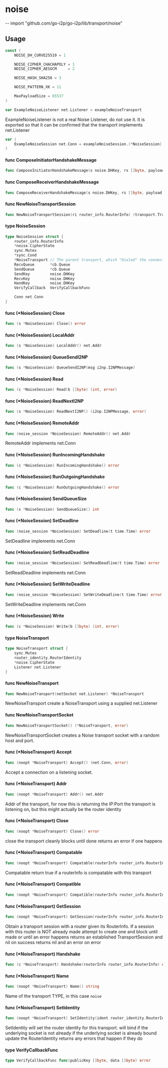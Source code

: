 # noise
--
    import "github.com/go-i2p/go-i2p/lib/transport/noise"


## Usage

```go
const (
	NOISE_DH_CURVE25519 = 1

	NOISE_CIPHER_CHACHAPOLY = 1
	NOISE_CIPHER_AESGCM     = 2

	NOISE_HASH_SHA256 = 3

	NOISE_PATTERN_XK = 11

	MaxPayloadSize = 65537
)
```

```go
var ExampleNoiseListener net.Listener = exampleNoiseTransport
```
ExampleNoiseListener is not a real Noise Listener, do not use it. It is exported
so that it can be confirmed that the transport implements net.Listener

```go
var (
	ExampleNoiseSession net.Conn = exampleNoiseSession.(*NoiseSession)
)
```

#### func  ComposeInitiatorHandshakeMessage

```go
func ComposeInitiatorHandshakeMessage(s noise.DHKey, rs []byte, payload []byte, ePrivate []byte) (negData, msg []byte, state *noise.HandshakeState, err error)
```

#### func  ComposeReceiverHandshakeMessage

```go
func ComposeReceiverHandshakeMessage(s noise.DHKey, rs []byte, payload []byte, ePrivate []byte) (negData, msg []byte, state *noise.HandshakeState, err error)
```

#### func  NewNoiseTransportSession

```go
func NewNoiseTransportSession(ri router_info.RouterInfo) (transport.TransportSession, error)
```

#### type NoiseSession

```go
type NoiseSession struct {
	router_info.RouterInfo
	*noise.CipherState
	sync.Mutex
	*sync.Cond
	*NoiseTransport // The parent transport, which "Dialed" the connection to the peer whith whom we established the session
	RecvQueue       *cb.Queue
	SendQueue       *cb.Queue
	SendKey         noise.DHKey
	RecvKey         noise.DHKey
	HandKey         noise.DHKey
	VerifyCallback  VerifyCallbackFunc

	Conn net.Conn
}
```


#### func (*NoiseSession) Close

```go
func (s *NoiseSession) Close() error
```

#### func (*NoiseSession) LocalAddr

```go
func (s *NoiseSession) LocalAddr() net.Addr
```

#### func (*NoiseSession) QueueSendI2NP

```go
func (s *NoiseSession) QueueSendI2NP(msg i2np.I2NPMessage)
```

#### func (*NoiseSession) Read

```go
func (c *NoiseSession) Read(b []byte) (int, error)
```

#### func (*NoiseSession) ReadNextI2NP

```go
func (s *NoiseSession) ReadNextI2NP() (i2np.I2NPMessage, error)
```

#### func (*NoiseSession) RemoteAddr

```go
func (noise_session *NoiseSession) RemoteAddr() net.Addr
```
RemoteAddr implements net.Conn

#### func (*NoiseSession) RunIncomingHandshake

```go
func (c *NoiseSession) RunIncomingHandshake() error
```

#### func (*NoiseSession) RunOutgoingHandshake

```go
func (c *NoiseSession) RunOutgoingHandshake() error
```

#### func (*NoiseSession) SendQueueSize

```go
func (s *NoiseSession) SendQueueSize() int
```

#### func (*NoiseSession) SetDeadline

```go
func (noise_session *NoiseSession) SetDeadline(t time.Time) error
```
SetDeadline implements net.Conn

#### func (*NoiseSession) SetReadDeadline

```go
func (noise_session *NoiseSession) SetReadDeadline(t time.Time) error
```
SetReadDeadline implements net.Conn

#### func (*NoiseSession) SetWriteDeadline

```go
func (noise_session *NoiseSession) SetWriteDeadline(t time.Time) error
```
SetWriteDeadline implements net.Conn

#### func (*NoiseSession) Write

```go
func (c *NoiseSession) Write(b []byte) (int, error)
```

#### type NoiseTransport

```go
type NoiseTransport struct {
	sync.Mutex
	router_identity.RouterIdentity
	*noise.CipherState
	Listener net.Listener
}
```


#### func  NewNoiseTransport

```go
func NewNoiseTransport(netSocket net.Listener) *NoiseTransport
```
NewNoiseTransport create a NoiseTransport using a supplied net.Listener

#### func  NewNoiseTransportSocket

```go
func NewNoiseTransportSocket() (*NoiseTransport, error)
```
NewNoiseTransportSocket creates a Noise transport socket with a random host and
port.

#### func (*NoiseTransport) Accept

```go
func (noopt *NoiseTransport) Accept() (net.Conn, error)
```
Accept a connection on a listening socket.

#### func (*NoiseTransport) Addr

```go
func (noopt *NoiseTransport) Addr() net.Addr
```
Addr of the transport, for now this is returning the IP:Port the transport is
listening on, but this might actually be the router identity

#### func (*NoiseTransport) Close

```go
func (noopt *NoiseTransport) Close() error
```
close the transport cleanly blocks until done returns an error if one happens

#### func (*NoiseTransport) Compatable

```go
func (noopt *NoiseTransport) Compatable(routerInfo router_info.RouterInfo) bool
```
Compatable return true if a routerInfo is compatable with this transport

#### func (*NoiseTransport) Compatible

```go
func (noopt *NoiseTransport) Compatible(routerInfo router_info.RouterInfo) bool
```

#### func (*NoiseTransport) GetSession

```go
func (noopt *NoiseTransport) GetSession(routerInfo router_info.RouterInfo) (transport.TransportSession, error)
```
Obtain a transport session with a router given its RouterInfo. If a session with
this router is NOT already made attempt to create one and block until made or
until an error happens returns an established TransportSession and nil on
success returns nil and an error on error

#### func (*NoiseTransport) Handshake

```go
func (c *NoiseTransport) Handshake(routerInfo router_info.RouterInfo) error
```

#### func (*NoiseTransport) Name

```go
func (noopt *NoiseTransport) Name() string
```
Name of the transport TYPE, in this case `noise`

#### func (*NoiseTransport) SetIdentity

```go
func (noopt *NoiseTransport) SetIdentity(ident router_identity.RouterIdentity) (err error)
```
SetIdentity will set the router identity for this transport. will bind if the
underlying socket is not already if the underlying socket is already bound
update the RouterIdentity returns any errors that happen if they do

#### type VerifyCallbackFunc

```go
type VerifyCallbackFunc func(publicKey []byte, data []byte) error
```
